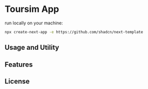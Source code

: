 # Toursim App

run locally on your machine:
```bash
npx create-next-app -e https://github.com/shadcn/next-template
```

## Usage and Utility


## Features



## License

